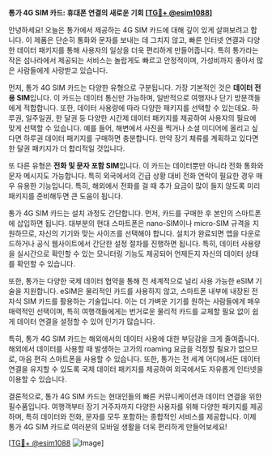 **통가 4G SIM 카드: 휴대폰 연결의 새로운 기회 [[TG💪+ @esim1088](https://t.me/s/esim1088)]**

안녕하세요! 오늘은 통가에서 제공하는 4G SIM 카드에 대해 깊이 있게 살펴보려고 합니다. 이 제품은 단순히 통화와 문자를 보내는 데 그치지 않고, 빠른 인터넷 연결과 다양한 데이터 패키지를 통해 사용자의 일상을 더욱 편리하게 만들어줍니다. 특히 통가라는 작은 섬나라에서 제공되는 서비스는 놀랍게도 빠르고 안정적이며, 가성비까지 좋아서 많은 사람들에게 사랑받고 있습니다.

먼저, 통가 4G SIM 카드는 다양한 유형으로 구분됩니다. 가장 기본적인 것은 **데이터 전용 SIM**입니다. 이 카드는 데이터 통신만 가능하며, 일반적으로 여행자나 단기 방문객들에게 적합합니다. 또한, 데이터 사용량에 따라 다양한 패키지를 선택할 수 있는데요. 하루권, 일주일권, 한 달권 등 다양한 시간제 데이터 패키지를 제공하여 사용자의 필요에 맞게 선택할 수 있습니다. 예를 들어, 해변에서 사진을 찍거나 소셜 미디어에 올리고 싶다면 하루권 데이터 패키지를 구매하면 충분합니다. 만약 장기 체류를 계획하고 있다면 한 달권 패키지가 더 합리적일 것입니다.

또 다른 유형은 **전화 및 문자 포함 SIM**입니다. 이 카드는 데이터뿐만 아니라 전화 통화와 문자 메시지도 가능합니다. 특히 외국에서의 긴급 상황 대비 전화 연락이 필요한 경우 매우 유용한 기능입니다. 특히, 해외에서 전화를 걸 때 추가 요금이 많이 들지 않도록 미리 패키지를 준비해두면 큰 도움이 됩니다.

통가 4G SIM 카드는 설치 과정도 간단합니다. 먼저, 카드를 구매한 후 본인의 스마트폰에 삽입하면 됩니다. 대부분의 현대 스마트폰은 nano-SIM이나 micro-SIM 규격을 지원하므로, 자신의 기기와 맞는 사이즈를 선택해야 합니다. 설치가 완료되면 앱을 다운로드하거나 공식 웹사이트에서 간단한 설정 절차를 진행하면 됩니다. 특히, 데이터 사용량을 실시간으로 확인할 수 있는 모니터링 기능도 제공되어 언제든지 자신의 데이터 상태를 확인할 수 있습니다.

또한, 통가는 다양한 국제 데이터 협약을 통해 전 세계적으로 널리 사용 가능한 eSIM 기술을 지원합니다. eSIM은 물리적인 카드를 사용하지 않고, 스마트폰 내부에 내장된 전자식 SIM 카드를 활용하는 기술입니다. 이는 더 가벼운 기기를 원하는 사람들에게 매우 매력적인 선택이며, 특히 여행객들에게는 번거로운 물리적 카드를 교체할 필요 없이 쉽게 데이터 연결을 설정할 수 있어 인기가 많습니다.

특히, 통가 4G SIM 카드는 해외에서의 데이터 사용에 대한 부담감을 크게 줄여줍니다. 해외에서 데이터를 사용할 때 발생하는 고가의 roaming 요금을 걱정할 필요가 없으므로, 마음 편히 스마트폰을 사용할 수 있습니다. 또한, 통가는 전 세계 어디에서든 데이터 연결을 유지할 수 있도록 국제 데이터 패키지를 제공하여 외국에서도 자유롭게 인터넷을 이용할 수 있습니다.

결론적으로, 통가 4G SIM 카드는 현대인들의 빠른 커뮤니케이션과 데이터 연결을 위한 필수품입니다. 여행객부터 장기 거주자까지 다양한 사용자를 위해 다양한 패키지를 제공하며, 특히 데이터와 전화, 문자를 모두 포함하는 종합적인 서비스를 제공합니다. 이제 통가 4G SIM 카드로 여러분의 모바일 생활을 더욱 편리하게 만들어보세요!

[[TG💪+ @esim1088](https://t.me/s/esim1088) ![Image](https://i.postimg.cc/Y0z9fWf4/image.png)]